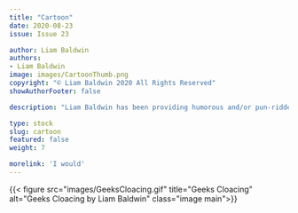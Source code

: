 ```yaml
---
title: "Cartoon"
date: 2020-08-23
issue: Issue 23

author: Liam Baldwin
authors:
- Liam Baldwin
image: images/CartoonThumb.png
copyright: "© Liam Baldwin 2020 All Rights Reserved"
showAuthorFooter: false

description: "Liam Baldwin has been providing humorous and/or pun-ridden art (and occasionally fiction) to Mythaxis since the beginning, and long may he continue. As for right now, who'd enjoy a short, informative dissertation with a dose of classic scifi to it?"

type: stock
slug: cartoon
featured: false
weight: 7

morelink: 'I would'
---
```


{{< figure src="images/GeeksCloacing.gif" title="Geeks Cloacing" alt="Geeks Cloacing by Liam Baldwin" class="image main">}}